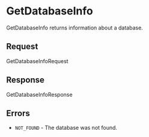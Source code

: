 # GetDatabaseInfo

GetDatabaseInfo returns information about a database.

## Request

GetDatabaseInfoRequest

## Response

GetDatabaseInfoResponse

## Errors

- `NOT_FOUND` - The database was not found.
